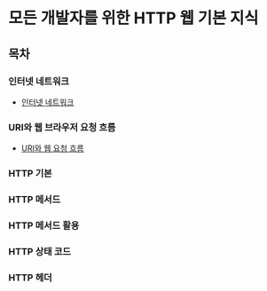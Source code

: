 # 모든 개발자를 위한 HTTP 웹 기본 지식

## 목차

### 인터넷 네트워크

- [인터넷 네트워크](인터넷네트워크.md)

### URI와 웹 브라우저 요청 흐름

- [URI와 웹 요청 흐름](URL와웹요청흐름.md)

### HTTP 기본

### HTTP 메서드

### HTTP 메서드 활용

### HTTP 상태 코드

### HTTP 헤더



